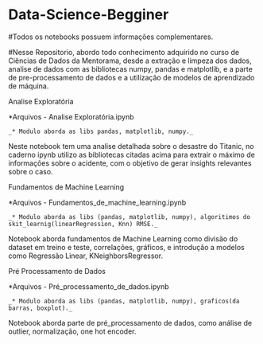 
# Data-Science-Begginer

#Todos os notebooks possuem informações complementares.

#Nesse Repositorio, abordo todo conhecimento adquirido no curso de Ciências de Dados da Mentorama, desde a extração e limpeza dos dados, analise de dados com as bibliotecas numpy, pandas e matplotlib, e a parte de pre-processamento de dados e a utilização de modelos de aprendizado de máquina.

Analise Exploratória

*Arquivos - Analise Exploratória.ipynb

    _* Modulo aborda as libs pandas, matplotlib, numpy._
    
Neste notebook tem uma analise detalhada sobre o desastre do Titanic, no caderno ipynb utilizo as bibliotecas citadas acima para extrair o máximo de informações sobre o acidente, com o objetivo de gerar insights relevantes sobre o caso. 

Fundamentos de Machine Learning

*Arquivos - Fundamentos_de_machine_learning.ipynb

    _* Modulo aborda as libs (pandas, matplotlib, numpy), algoritimos do skit_learnig(linearRegression, Knn) RMSE._
    
Notebook aborda fundamentos de Machine Learning como divisão do dataset em treino e teste, correlações, gráficos, e introdução a modelos como Regressão Linear, KNeighborsRegressor.

Pré Processamento de Dados

*Arquivos - Pré_processamento_de_dados.ipynb

    _* Modulo aborda as libs (pandas, matplotlib, numpy), graficos(da barras, boxplot)._
    
Notebook aborda parte de pré_processamento de dados, como análise de outlier, normalização, one hot encoder.
